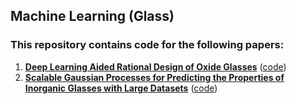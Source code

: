 ## Machine Learning (Glass)

### This repository contains code for the following papers:

1. [**Deep Learning Aided Rational Design of Oxide Glasses**](https://arxiv.org/abs/1912.11582) ([code](https://github.com/m3rg-repo/machine_learning_glass/tree/master/Deep_Learning_Aided_Rational_Design_of_Oxide_Glasses))
2. [**Scalable Gaussian Processes for Predicting the Properties of Inorganic Glasses with Large Datasets**](https://arxiv.org/abs/2007.02795) ([code](https://github.com/m3rg-repo/machine_learning_glass/tree/master/Scalable_Gaussian_Process))
